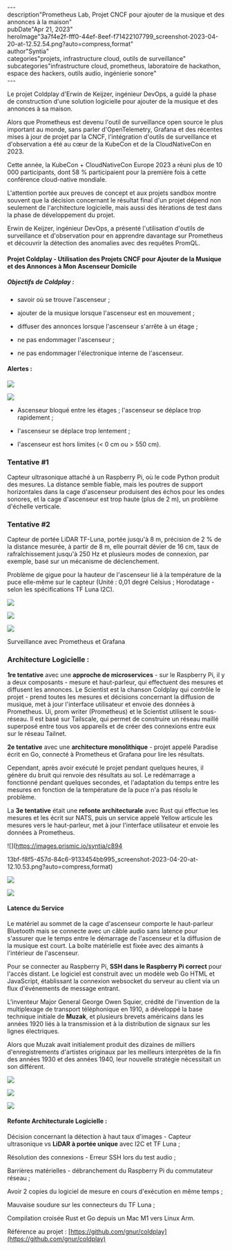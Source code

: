 \---  
description"Prometheus Lab, Projet CNCF pour ajouter de la musique et des annonces à la maison"   
pubDate"Apr 21, 2023"   
heroImage"3a7f4e2f-fff0-44ef-8eef-f71422107799_screenshot-2023-04-20-at-12.52.54.png?auto=compress,format"   
author"Syntia"   
categories"projets, infrastructure cloud, outils de surveillance"   
subcategories"infrastructure cloud, prometheus, laboratoire de hackathon, espace des hackers, outils audio, ingénierie sonore"   
\---  

Le projet Coldplay d'Erwin de Keijzer, ingénieur DevOps, a guidé la phase de construction d'une solution logicielle pour ajouter de la musique et des annonces à sa maison.

Alors que Prometheus est devenu l'outil de surveillance open source le plus important au monde, sans parler d'OpenTelemetry, Grafana et des récentes mises à jour de projet par la CNCF, l'intégration d'outils de surveillance et d'observation a été au cœur de la KubeCon et de la CloudNativeCon en 2023.

Cette année, la KubeCon + CloudNativeCon Europe 2023 a réuni plus de 10 000 participants, dont 58 % participaient pour la première fois à cette conférence cloud-native mondiale.

L'attention portée aux preuves de concept et aux projets sandbox montre souvent que la décision concernant le résultat final d'un projet dépend non seulement de l'architecture logicielle, mais aussi des itérations de test dans la phase de développement du projet.

Erwin de Keijzer, ingénieur DevOps, a présenté l'utilisation d'outils de surveillance et d'observation pour en apprendre davantage sur Prometheus et découvrir la détection des anomalies avec des requêtes PromQL.

#### **Projet Coldplay - Utilisation des Projets CNCF pour Ajouter de la Musique et des Annonces à Mon Ascenseur Domicile**

##### **Objectifs de Coldplay :**

*   savoir où se trouve l'ascenseur ;
    
*   ajouter de la musique lorsque l'ascenseur est en mouvement ;
    
*   diffuser des annonces lorsque l'ascenseur s'arrête à un étage ;
    
*   ne pas endommager l'ascenseur ;
    
*   ne pas endommager l'électronique interne de l'ascenseur.
    

#### **Alertes :**

![](https://images.prismic.io/syntia/3a7f4e2f-fff0-44ef-8eef-f71422107799_screenshot-2023-04-20-at-12.52.54.png?auto=compress,format)

![](https://images.prismic.io/syntia/6b9bf08b-5a88-4e63-aa9f-7aa6413ac99b_screenshot-2023-04-20-at-12.54.11.png?auto=compress,format)

*   Ascenseur bloqué entre les étages ; l'ascenseur se déplace trop rapidement ;
    
*   l'ascenseur se déplace trop lentement ;
    
*   l'ascenseur est hors limites (< 0 cm ou > 550 cm).
    

### **Tentative #1**

Capteur ultrasonique attaché à un Raspberry Pi, où le code Python produit des mesures. La distance semble fiable, mais les poutres de support horizontales dans la cage d'ascenseur produisent des échos pour les ondes sonores, et la cage d'ascenseur est trop haute (plus de 2 m), un problème d'échelle verticale.

### **Tentative #2**

Capteur de portée LiDAR TF-Luna, portée jusqu'à 8 m, précision de 2 % de la distance mesurée, à partir de 8 m, elle pourrait dévier de 16 cm, taux de rafraîchissement jusqu'à 250 Hz et plusieurs modes de connexion, par exemple, basé sur un mécanisme de déclenchement.

Problème de gigue pour la hauteur de l'ascenseur lié à la température de la puce elle-même sur le capteur (Unité : 0,01 degré Celsius ; Horodatage - selon les spécifications TF Luna I2C).

![](https://images.prismic.io/syntia/d2547ded-c47c-49e5-ba3e-cc6dea613587_screenshot-2023-04-20-at-11.47.48.png?auto=compress,format)

![](https://images.prismic.io/syntia/53181ac6-c67a-4116-b4bd-59c12d2bd01e_screenshot-2023-04-20-at-12.01.29.png?auto=compress,format)

![](https://images.prismic.io/syntia/617ab138-6ffc-4997-94fe-66ef4b37c2f1_screenshot-2023-04-20-at-12.06.45.png?auto=compress,format)

Surveillance avec Prometheus et Grafana

### **Architecture Logicielle :**

**1re tentative** avec une **approche de microservices** - sur le Raspberry Pi, il y a deux composants - mesure et haut-parleur, qui effectuent des mesures et diffusent les annonces. Le Scientist est la chanson Coldplay qui contrôle le projet - prend toutes les mesures et décisions concernant la diffusion de musique, met à jour l'interface utilisateur et envoie des données à Prometheus. Ui, prom writer (Prometheus) et le Scientist utilisent le sous-réseau. Il est basé sur Tailscale, qui permet de construire un réseau maillé superposé entre tous vos appareils et de créer des connexions entre eux sur le réseau Tailnet.

**2e tentative** avec une **architecture monolithique** - projet appelé Paradise écrit en Go, connecté à Prometheus et Grafana pour lire les résultats.

Cependant, après avoir exécuté le projet pendant quelques heures, il génère du bruit qui renvoie des résultats au sol. Le redémarrage a fonctionné pendant quelques secondes, et l'adaptation du temps entre les mesures en fonction de la température de la puce n'a pas résolu le problème.

La **3e tentative** était une **refonte architecturale** avec Rust qui effectue les mesures et les écrit sur NATS, puis un service appelé Yellow articule les mesures vers le haut-parleur, met à jour l'interface utilisateur et envoie les données à Prometheus.

![](https://images.prismic.io/syntia/c894

13bf-f8f5-457d-84c6-9133454bb995_screenshot-2023-04-20-at-12.10.53.png?auto=compress,format)

![](https://images.prismic.io/syntia/7b90532a-efb5-4103-9692-3eed32674db2_screenshot-2023-04-20-at-12.36.12.png?auto=compress,format)

![](https://images.prismic.io/syntia/f6a24d7c-dd18-4951-9db9-7e1c00eda89c_screenshot-2023-04-20-at-12.40.17.png?auto=compress,format)

#### **Latence du Service**

Le matériel au sommet de la cage d'ascenseur comporte le haut-parleur Bluetooth mais se connecte avec un câble audio sans latence pour s'assurer que le temps entre le démarrage de l'ascenseur et la diffusion de la musique est court. La boîte matérielle est fixée avec des aimants à l'intérieur de l'ascenseur.

Pour se connecter au Raspberry Pi, **SSH dans le Raspberry Pi correct** pour l'accès distant. Le logiciel est construit avec un modèle web Go HTML et JavaScript, établissant la connexion websocket du serveur au client via un flux d'événements de message entrant.

L'inventeur Major General George Owen Squier, crédité de l'invention de la multiplexage de transport téléphonique en 1910, a développé la base technique initiale de **Muzak**, et plusieurs brevets américains dans les années 1920 liés à la transmission et à la distribution de signaux sur les lignes électriques.

Alors que Muzak avait initialement produit des dizaines de milliers d'enregistrements d'artistes originaux par les meilleurs interprètes de la fin des années 1930 et des années 1940, leur nouvelle stratégie nécessitait un son différent.

![](https://images.prismic.io/syntia/eebf8b9d-503b-4c32-b940-d50a751882ce_screenshot-2023-04-20-at-11.47.25.png?auto=compress,format)

![](https://images.prismic.io/syntia/76db2edb-8e45-43a0-a298-d1d49dc0b05a_screenshot-2023-04-20-at-12.08.17.png?auto=compress,format)

![](https://images.prismic.io/syntia/ba0ad0b4-bdd0-4336-8d41-f56996d9bfcc_screenshot-2023-04-20-at-12.36.54.png?auto=compress,format)

#### **Refonte Architecturale Logicielle :**

Décision concernant la détection à haut taux d'images - Capteur ultrasonique vs **LiDAR à portée unique** avec I2C et TF Luna ;

Résolution des connexions - Erreur SSH lors du test audio ;

Barrières matérielles - débranchement du Raspberry Pi du commutateur réseau ;

Avoir 2 copies du logiciel de mesure en cours d'exécution en même temps ;

Mauvaise soudure sur les connecteurs du TF Luna ;

Compilation croisée Rust et Go depuis un Mac M1 vers Linux Arm.

Référence au projet : [https://github.com/gnur/coldplay](https://github.com/gnur/coldplay)